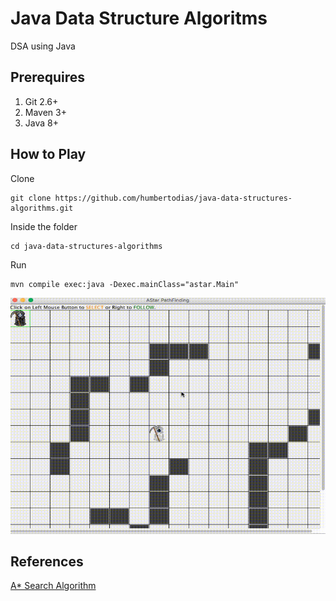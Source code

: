 # Java Data Structure Algoritms

DSA using Java


## Prerequires

1. Git 2.6+
2. Maven 3+
3. Java 8+


## How to Play

Clone

```
git clone https://github.com/humbertodias/java-data-structures-algorithms.git
```

Inside the folder

```
cd java-data-structures-algorithms
```

Run

```
mvn compile exec:java -Dexec.mainClass="astar.Main"
```
![Preview](doc/a-star.gif)



## References

[A* Search Algorithm](https://en.wikipedia.org/wiki/A*_search_algorithm)

